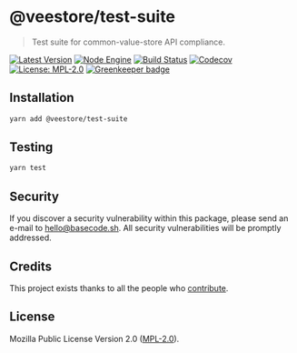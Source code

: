 # @veestore/test-suite

> Test suite for common-value-store API compliance.

[![Latest Version](https://badgen.now.sh/npm/v/@veestore/test-suite)](https://www.npmjs.com/package/@veestore/test-suite)
[![Node Engine](https://badgen.now.sh/npm/node/@veestore/test-suite)](https://www.npmjs.com/package/@veestore/test-suite)
[![Build Status](https://badgen.now.sh/circleci/github/veestore/test-suite)](https://circleci.com/gh/veestore/test-suite)
[![Codecov](https://badgen.now.sh/codecov/c/github/veestore/test-suite)](https://codecov.io/gh/veestore/test-suite)
[![License: MPL-2.0](https://badgen.now.sh/badge/license/MPL-2.0/green)](https://mozilla.org/MPL/2.0/) [![Greenkeeper badge](https://badges.greenkeeper.io/veestore/test-suite.svg)](https://greenkeeper.io/)

## Installation

```bash
yarn add @veestore/test-suite
```

## Testing

```bash
yarn test
```

## Security

If you discover a security vulnerability within this package, please send an e-mail to hello@basecode.sh. All security vulnerabilities will be promptly addressed.

## Credits

This project exists thanks to all the people who [contribute](../../contributors).

## License

Mozilla Public License Version 2.0 ([MPL-2.0](./LICENSE)).
